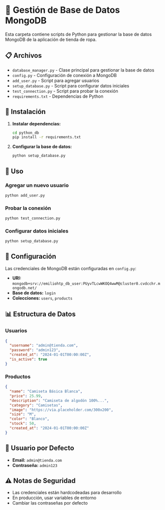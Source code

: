 # 🐍 Gestión de Base de Datos MongoDB

Esta carpeta contiene scripts de Python para gestionar la base de datos MongoDB de la aplicación de tienda de ropa.

## 📋 Archivos

- `database_manager.py` - Clase principal para gestionar la base de datos
- `config.py` - Configuración de conexión a MongoDB
- `add_user.py` - Script para agregar usuarios
- `setup_database.py` - Script para configurar datos iniciales
- `test_connection.py` - Script para probar la conexión
- `requirements.txt` - Dependencias de Python

## 🚀 Instalación

1. **Instalar dependencias:**
   ```bash
   cd python_db
   pip install -r requirements.txt
   ```

2. **Configurar la base de datos:**
   ```bash
   python setup_database.py
   ```

## 📖 Uso

### Agregar un nuevo usuario
```bash
python add_user.py
```

### Probar la conexión
```bash
python test_connection.py
```

### Configurar datos iniciales
```bash
python setup_database.py
```

## 🔧 Configuración

Las credenciales de MongoDB están configuradas en `config.py`:

- **URI:** `mongodb+srv://emiliohtp_db_user:PUyvTLcwWKOQ4wwM@cluster0.cvdcchr.mongodb.net/`
- **Base de datos:** `login`
- **Colecciones:** `users`, `products`

## 📊 Estructura de Datos

### Usuarios
```json
{
  "username": "admin@tienda.com",
  "password": "admin123",
  "created_at": "2024-01-01T00:00:00Z",
  "is_active": true
}
```

### Productos
```json
{
  "name": "Camiseta Básica Blanca",
  "price": 25.99,
  "description": "Camiseta de algodón 100%...",
  "category": "Camisetas",
  "image": "https://via.placeholder.com/300x200",
  "size": "M",
  "color": "Blanco",
  "stock": 50,
  "created_at": "2024-01-01T00:00:00Z"
}
```

## 🔐 Usuario por Defecto

- **Email:** `admin@tienda.com`
- **Contraseña:** `admin123`

## ⚠️ Notas de Seguridad

- Las credenciales están hardcodeadas para desarrollo
- En producción, usar variables de entorno
- Cambiar las contraseñas por defecto
